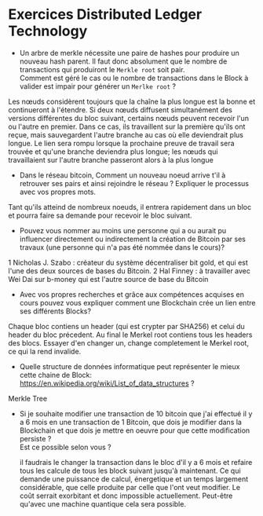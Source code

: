 # Exercices Distributed Ledger Technology

- Un arbre de merkle nécessite une paire de hashes pour produire un nouveau hash parent. Il faut donc absolument que le nombre de transactions qui produiront le `Merkle root` soit pair.  
  Comment est géré le cas ou le nombre de transactions dans le Block à valider est impair pour générer un `Merlke root` ?

Les nœuds considèrent toujours que la chaîne la plus longue est la bonne et continueront à l'étendre. Si deux nœuds diffusent simultanément des versions différentes du bloc suivant, certains nœuds peuvent recevoir l'un ou l'autre en premier. Dans ce cas, ils travaillent sur la première qu'ils ont reçue, mais sauvegardent l'autre branche au cas où elle deviendrait plus longue. Le lien sera rompu lorsque la prochaine preuve de travail sera trouvée et qu'une branche deviendra plus longue; les nœuds qui travaillaient sur l'autre branche passeront alors à la plus longue

- Dans le réseau bitcoin, Comment un nouveau noeud arrive t'il à retrouver ses pairs et ainsi rejoindre le réseau ?
  Expliquer le processus avec vos propres mots.

Tant qu'ils atteind de nombreux noeuds, il entrera rapidement dans un bloc et pourra faire sa demande pour recevoir le bloc suivant.

- Pouvez vous nommer au moins une personne qui a ou aurait pu influencer directement ou indirectement la création de Bitcoin par ses travaux (une personne qui n'a pas été nommée dans le cours)?

 1 Nicholas J. Szabo : créateur du système décentraliser bit gold, et qui est l'une des deux sources de bases du Bitcoin.
 2 Hal Finney : à travailler avec Wei Dai sur b-money qui est l'autre source de base du Bitcoin

- Avec vos propres recherches et grâce aux compétences acquises en cours pouvez vous expliquer comment une Blockchain crée un lien entre ses différents Blocks?

Chaque bloc contiens un header (qui est crypter par SHA256) et celui du header du bloc précedent. Au final le Merkel root contiens tous les headers des blocs. Essayer d'en changer un, change completement le Merkel root, ce qui la rend invalide.

- Quelle structure de données informatique peut représenter le mieux cette chaine de Block: https://en.wikipedia.org/wiki/List_of_data_structures ?

Merkle Tree

- Si je souhaite modifier une transaction de 10 bitcoin que j'ai effectué il y a 6 mois en une transaction de 1 Bitcoin, que dois je modifier dans la Blockchain et que dois je mettre en oeuvre pour que cette modification persiste ?  
  Est ce possible selon vous ?

  il faudrais le changer la transaction dans le bloc d'il y a 6 mois et refaire tous les calcule de tous les block suivant jusqu'à maintenant. Ce qui demande une puissance de calcul, énergetique et un temps largement considérable, que celle produite par celle que l'ont veut modifier. Le coût serrait exorbitant et donc impossible actuellement. Peut-être qu'avec une machine quantique cela sera possible.
